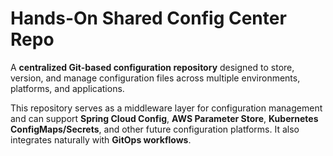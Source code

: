 # Hands-On Shared Config Center Repo 

A **centralized Git-based configuration repository** designed to store, version, and manage configuration files across multiple environments, platforms, and applications. 

This repository serves as a middleware layer for configuration management and can support **Spring Cloud Config**, **AWS Parameter Store**, **Kubernetes ConfigMaps/Secrets**, and other future configuration platforms. It also integrates naturally with **GitOps workflows**. 
